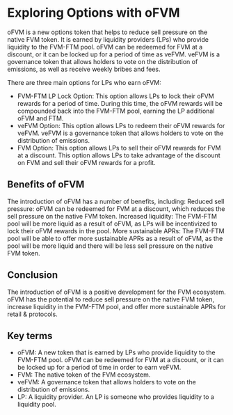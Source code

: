 # Exploring Options with oFVM
oFVM is a new options token that helps to reduce sell pressure on the native FVM token. It is earned by liquidity providers (LPs) who provide liquidity to the FVM-FTM pool. oFVM can be redeemed for FVM at a discount, or it can be locked up for a period of time as veFVM. veFVM is a governance token that allows holders to vote on the distribution of emissions, as well as receive weekly bribes and fees.

There are three main options for LPs who earn oFVM:
 - FVM-FTM LP Lock Option: This option allows LPs to lock their oFVM rewards for a period of time. During this time, the oFVM rewards will be compounded back into the FVM-FTM pool, earning the LP additional oFVM and FTM.
 - veFVM Option: This option allows LPs to redeem their oFVM rewards for veFVM. veFVM is a governance token that allows holders to vote on the distribution of emissions.
 - FVM Option: This option allows LPs to sell their oFVM rewards for FVM at a discount. This option allows LPs to take advantage of the discount on FVM and sell their oFVM rewards for a profit.

## Benefits of oFVM
The introduction of oFVM has a number of benefits, including:
Reduced sell pressure: oFVM can be redeemed for FVM at a discount, which reduces the sell pressure on the native FVM token.
Increased liquidity: The FVM-FTM pool will be more liquid as a result of oFVM, as LPs will be incentivized to lock their oFVM rewards in the pool.
More sustainable APRs: The FVM-FTM pool will be able to offer more sustainable APRs as a result of oFVM, as the pool will be more liquid and there will be less sell pressure on the native FVM token.

## Conclusion
The introduction of oFVM is a positive development for the FVM ecosystem. oFVM has the potential to reduce sell pressure on the native FVM token, increase liquidity in the FVM-FTM pool, and offer more sustainable APRs for retail & protocols.

## Key terms
 - oFVM: A new token that is earned by LPs who provide liquidity to the FVM-FTM pool. oFVM can be redeemed for FVM at a discount, or it can be locked up for a period of time in order to earn veFVM.
 - FVM: The native token of the FVM ecosystem.
 - veFVM: A governance token that allows holders to vote on the distribution of emissions.
 - LP: A liquidity provider. An LP is someone who provides liquidity to a liquidity pool.